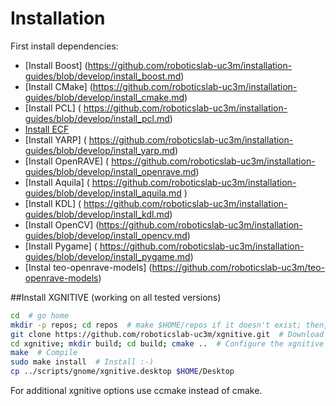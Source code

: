 # Installation 

First install dependencies:
- [Install Boost] (https://github.com/roboticslab-uc3m/installation-guides/blob/develop/install_boost.md)
- [Install CMake] (https://github.com/roboticslab-uc3m/installation-guides/blob/develop/install_cmake.md)
- [Install PCL] ( https://github.com/roboticslab-uc3m/installation-guides/blob/develop/install_pcl.md)
- [Install ECF](https://github.com/roboticslab-uc3m/installation-guides/blob/develop/install_ecf.md)
- [Install YARP] ( https://github.com/roboticslab-uc3m/installation-guides/blob/develop/install_yarp.md)
- [Install OpenRAVE] ( https://github.com/roboticslab-uc3m/installation-guides/blob/develop/install_openrave.md)
- [Install Aquila] ( https://github.com/roboticslab-uc3m/installation-guides/blob/develop/install_aquila.md )
- [Install KDL] ( https://github.com/roboticslab-uc3m/installation-guides/blob/develop/install_kdl.md)
- [Install OpenCV] (https://github.com/roboticslab-uc3m/installation-guides/blob/develop/install_opencv.md)
- [Install Pygame] ( https://github.com/roboticslab-uc3m/installation-guides/blob/develop/install_pygame.md)
- [Instal teo-openrave-models] (https://github.com/roboticslab-uc3m/teo-openrave-models)

##Install XGNITIVE (working on all tested versions)

```bash
cd  # go home
mkdir -p repos; cd repos  # make $HOME/repos if it doesn't exist; then, enter it
git clone https://github.com/roboticslab-uc3m/xgnitive.git  # Download xgnitive software from the repository
cd xgnitive; mkdir build; cd build; cmake ..  # Configure the xgnitive software
make  # Compile
sudo make install  # Install :-)
cp ../scripts/gnome/xgnitive.desktop $HOME/Desktop
```
For additional xgnitive options use ccmake instead of cmake.

